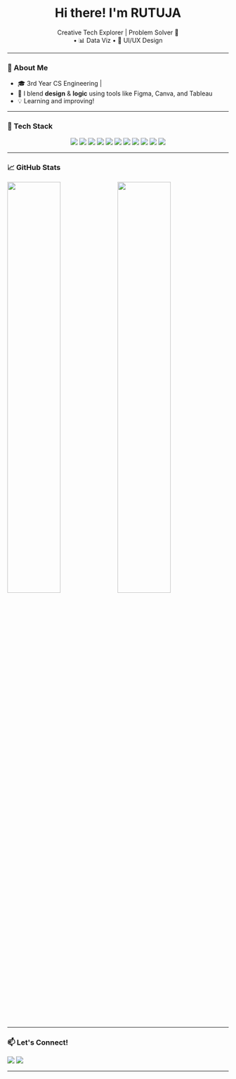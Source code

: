 <h1 align="center">Hi there! I'm RUTUJA</h1>

<p align="center">
Creative Tech Explorer | Problem Solver 🧠 <br>
 • 📊 Data Viz • 🎨 UI/UX Design
</p>

---

### 🚀 About Me
- 🎓 3rd Year CS Engineering | 
- 🎨 I blend **design** & **logic** using tools like Figma, Canva, and Tableau
- 💡 Learning and improving!

---

### 💼 Tech Stack

<p align="center">
<img src="https://img.shields.io/badge/JavaScript-000?style=for-the-badge&logo=javascript" />
<img src="https://img.shields.io/badge/Python-000?style=for-the-badge&logo=python" />
<img src="https://img.shields.io/badge/Java-000?style=for-the-badge&logo=java" />
<img src="https://img.shields.io/badge/C-000?style=for-the-badge&logo=c" />
<img src="https://img.shields.io/badge/C++-000?style=for-the-badge&logo=c%2B%2B" />
<img src="https://img.shields.io/badge/HTML5-000?style=for-the-badge&logo=html5" />
<img src="https://img.shields.io/badge/CSS3-000?style=for-the-badge&logo=css3" />
<img src="https://img.shields.io/badge/MySQL-000?style=for-the-badge&logo=mysql" />
<img src="https://img.shields.io/badge/Tableau-000?style=for-the-badge&logo=tableau" />
<img src="https://img.shields.io/badge/Figma-000?style=for-the-badge&logo=figma" />
<img src="https://img.shields.io/badge/Canva-000?style=for-the-badge&logo=canva" />
</p>

---

### 📈 GitHub Stats

<p>
  <img src="https://github-readme-stats.vercel.app/api?username=rutuja-n&show_icons=true&theme=radical" width="49%" />
  <img src="https://github-readme-streak-stats.herokuapp.com/?user=rutuja-n&theme=radical" width="49%" />
</p>

---

### 📫 Let's Connect!
<p>
  <a href="https://www.linkedin.com/in/rutuja-nangare-565123269/"><img src="https://img.shields.io/badge/LinkedIn-0077B5?style=for-the-badge&logo=linkedin&logoColor=white"/></a>
  <a href="rutujaaaaa5@gmail.com"><img src="https://img.shields.io/badge/Gmail-D14836?style=for-the-badge&logo=gmail&logoColor=white"/></a>
</p>

---
